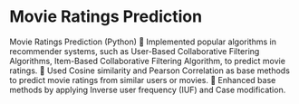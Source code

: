 # Movie Ratings Prediction

Movie Ratings Prediction (Python)
	Implemented popular algorithms in recommender systems, such as User-Based Collaborative Filtering Algorithms, Item-Based Collaborative Filtering Algorithm, to predict movie ratings.
	Used Cosine similarity and Pearson Correlation as base methods to predict movie ratings from similar users or movies.
	Enhanced base methods by applying Inverse user frequency (IUF) and Case modification.

